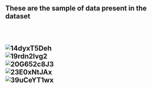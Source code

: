 <H2>These are the sample of data present in the dataset<H2>
  <br>
  
![14dyxT5Deh](https://user-images.githubusercontent.com/55340731/162572961-32f5a000-3703-4659-9d32-0b1f8f3dba2f.jpg)<br>
![19rdn2lvg2](https://user-images.githubusercontent.com/55340731/162572966-5505f1c6-fa32-42dd-a3d9-59a7f5e15d6f.jpg)<br>
![20G652c8J3](https://user-images.githubusercontent.com/55340731/162572980-fa285fe3-8a4d-4471-a5ad-634d5f077786.jpg)<br>
![23E0xNtJAx](https://user-images.githubusercontent.com/55340731/162572997-4bfb416b-3557-4af3-af0e-85640be6ec6e.jpg)<br>
![39uCeYT1wx](https://user-images.githubusercontent.com/55340731/162573002-9931c0da-7343-43b3-a2ff-311e868da68e.jpg)<br>
